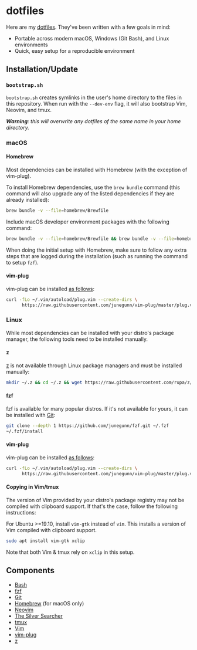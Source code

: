 # dotfiles

Here are my [dotfiles](https://dotfiles.github.io). They've been written with a few goals in mind:
 * Portable across modern macOS, Windows (Git Bash), and Linux environments
 * Quick, easy setup for a reproducible environment

## Installation/Update

### `bootstrap.sh`

`bootstrap.sh` creates symlinks in the user's home directory to the files in this repository. When run with the `--dev-env` flag, it will also bootstrap Vim, Neovim, and tmux.

*__Warning__: this will overwrite any dotfiles of the same name in your home directory.*

### macOS

#### Homebrew

Most dependencies can be installed with Homebrew (with the exception of vim-plug).

To install Homebrew dependencies, use the `brew bundle` command (this command will also upgrade any of the listed dependencies if they are already installed):

```sh
brew bundle -v --file=homebrew/Brewfile
```

Include macOS developer environment packages with the following command:

```sh
brew bundle -v --file=homebrew/Brewfile && brew bundle -v --file=homebrew/Brewfile-dev-env
```

When doing the initial setup with Homebrew, make sure to follow any extra steps that are logged during the installation (such as running the command to setup `fzf`).

#### vim-plug

vim-plug can be installed [as follows](https://github.com/junegunn/vim-plug#vim):

```sh
curl -fLo ~/.vim/autoload/plug.vim --create-dirs \
      https://raw.githubusercontent.com/junegunn/vim-plug/master/plug.vim
```

### Linux

While most dependencies can be installed with your distro's package manager, the following tools need to be installed manually.

#### z

[z](https://github.com/rupa/z) is not available through Linux package managers and must be installed manually:

```sh
mkdir ~/.z && cd ~/.z && wget https://raw.githubusercontent.com/rupa/z/master/z.sh
```

#### fzf

fzf is available for many popular distros. If it's not available for yours, it can be installed with [Git](https://github.com/junegunn/fzf#using-git):

```sh
git clone --depth 1 https://github.com/junegunn/fzf.git ~/.fzf
~/.fzf/install
```

#### vim-plug

vim-plug can be installed [as follows](https://github.com/junegunn/vim-plug#vim):

```sh
curl -fLo ~/.vim/autoload/plug.vim --create-dirs \
      https://raw.githubusercontent.com/junegunn/vim-plug/master/plug.vim
```

#### Copying in Vim/tmux

The version of Vim provided by your distro's package registry may not be compiled with clipboard support. If that's the case, follow the following instructions:

For Ubuntu >=19.10, install `vim-gtk` instead of `vim`. This installs a version of Vim compiled with clipboard support.

```sh
sudo apt install vim-gtk xclip
```

Note that both Vim & tmux rely on `xclip` in this setup.

## Components

- [Bash](https://www.gnu.org/software/bash/)
- [fzf](https://github.com/junegunn/fzf)
- [Git](https://git-scm.com/)
- [Homebrew](https://brew.sh/) (for macOS only)
- [Neovim](https://neovim.io/)
- [The Silver Searcher](https://github.com/ggreer/the_silver_searcher)
- [tmux](https://github.com/tmux/tmux)
- [Vim](https://www.vim.org/)
- [vim-plug](https://github.com/junegunn/vim-plug)
- [z](https://github.com/rupa/z)
